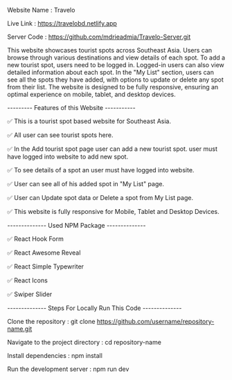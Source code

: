 Website Name : Travelo

Live Link : https://travelobd.netlify.app

Server Code : https://github.com/mdrieadmia/Travelo-Server.git

This website showcases tourist spots across Southeast Asia. Users can browse through various destinations and view details of each spot. To add a new tourist spot, users need to be logged in. Logged-in users can also view detailed information about each spot. In the "My List" section, users can see all the spots they have added, with options to update or delete any spot from their list. The website is designed to be fully responsive, ensuring an optimal experience on mobile, tablet, and desktop devices.

--------- Features of this Website -----------

✅ This is a tourist spot based website for Southeast Asia.

✅ All user can see tourist spots here.

✅ In the Add tourist spot page user can add a new tourist spot. user must have logged into website to add new spot.

✅ To see details of a spot an user must have logged into website.

✅ User can see all of his added spot in "My List" page.

✅ User can Update spot data or Delete a spot from My List page.

✅ This website is fully responsive for Mobile, Tablet and Desktop Devices.


-------------- Used NPM Package --------------

✅ React Hook Form

✅ React Awesome Reveal

✅ React Simple Typewriter

✅ React Icons

✅ Swiper Slider


-------------- Steps For Locally Run This Code --------------

Clone the repository : 
git clone https://github.com/username/repository-name.git

Navigate to the project directory : 
cd repository-name

Install dependencies : 
npm install

Run the development server : 
npm run dev
